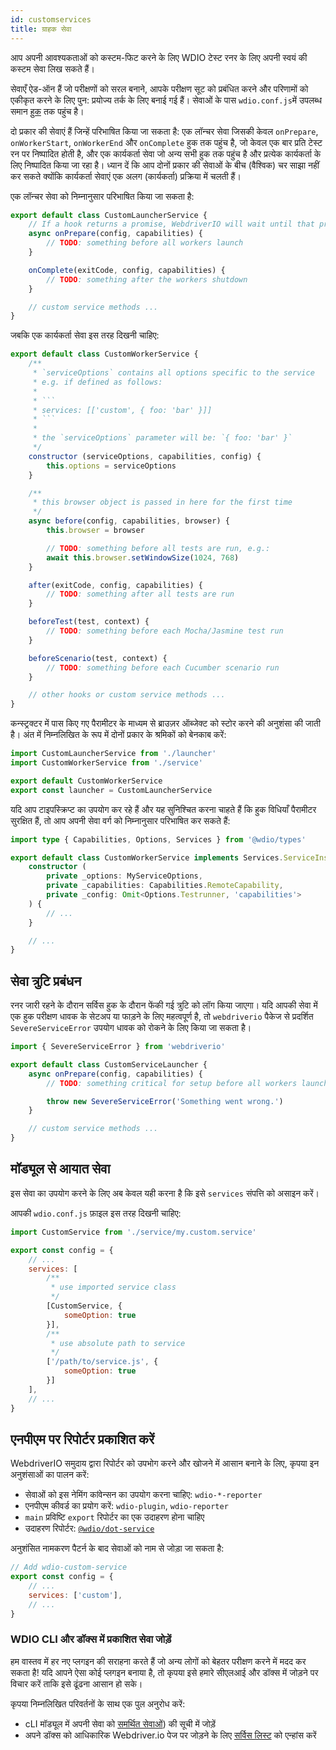 ```yaml
---
id: customservices
title: ग्राहक सेवा
---
```


आप अपनी आवश्यकताओं को कस्टम-फिट करने के लिए WDIO टेस्ट रनर के लिए अपनी स्वयं की कस्टम सेवा लिख सकते हैं।

सेवाएँ ऐड-ऑन हैं जो परीक्षणों को सरल बनाने, आपके परीक्षण सूट को प्रबंधित करने और परिणामों को एकीकृत करने के लिए पुन: प्रयोज्य तर्क के लिए बनाई गई हैं। सेवाओं के पास `wdio.conf.js`में उपलब्ध समान [हुक](/docs/configurationfile) तक पहुंच है।

दो प्रकार की सेवाएं हैं जिन्हें परिभाषित किया जा सकता है: एक लॉन्चर सेवा जिसकी केवल `onPrepare`, `onWorkerStart`, `onWorkerEnd` और `onComplete` हुक तक पहुंच है, जो केवल एक बार प्रति टेस्ट रन पर निष्पादित होती है, और एक कार्यकर्ता सेवा जो अन्य सभी हुक तक पहुंच है और प्रत्येक कार्यकर्ता के लिए निष्पादित किया जा रहा है। ध्यान दें कि आप दोनों प्रकार की सेवाओं के बीच (वैश्विक) चर साझा नहीं कर सकते क्योंकि कार्यकर्ता सेवाएं एक अलग (कार्यकर्ता) प्रक्रिया में चलती हैं।

एक लॉन्चर सेवा को निम्नानुसार परिभाषित किया जा सकता है:

```js
export default class CustomLauncherService {
    // If a hook returns a promise, WebdriverIO will wait until that promise is resolved to continue.
    async onPrepare(config, capabilities) {
        // TODO: something before all workers launch
    }

    onComplete(exitCode, config, capabilities) {
        // TODO: something after the workers shutdown
    }

    // custom service methods ...
}
```

जबकि एक कार्यकर्ता सेवा इस तरह दिखनी चाहिए:

```js
export default class CustomWorkerService {
    /**
     * `serviceOptions` contains all options specific to the service
     * e.g. if defined as follows:
     *
     * ```
     * services: [['custom', { foo: 'bar' }]]
     * ```
     *
     * the `serviceOptions` parameter will be: `{ foo: 'bar' }`
     */
    constructor (serviceOptions, capabilities, config) {
        this.options = serviceOptions
    }

    /**
     * this browser object is passed in here for the first time
     */
    async before(config, capabilities, browser) {
        this.browser = browser

        // TODO: something before all tests are run, e.g.:
        await this.browser.setWindowSize(1024, 768)
    }

    after(exitCode, config, capabilities) {
        // TODO: something after all tests are run
    }

    beforeTest(test, context) {
        // TODO: something before each Mocha/Jasmine test run
    }

    beforeScenario(test, context) {
        // TODO: something before each Cucumber scenario run
    }

    // other hooks or custom service methods ...
}
```

कन्स्ट्रक्टर में पास किए गए पैरामीटर के माध्यम से ब्राउज़र ऑब्जेक्ट को स्टोर करने की अनुशंसा की जाती है। अंत में निम्नलिखित के रूप में दोनों प्रकार के श्रमिकों को बेनकाब करें:

```js
import CustomLauncherService from './launcher'
import CustomWorkerService from './service'

export default CustomWorkerService
export const launcher = CustomLauncherService
```

यदि आप टाइपस्क्रिप्ट का उपयोग कर रहे हैं और यह सुनिश्चित करना चाहते हैं कि हुक विधियाँ पैरामीटर सुरक्षित हैं, तो आप अपनी सेवा वर्ग को निम्नानुसार परिभाषित कर सकते हैं:

```ts
import type { Capabilities, Options, Services } from '@wdio/types'

export default class CustomWorkerService implements Services.ServiceInstance {
    constructor (
        private _options: MyServiceOptions,
        private _capabilities: Capabilities.RemoteCapability,
        private _config: Omit<Options.Testrunner, 'capabilities'>
    ) {
        // ...
    }

    // ...
}
```

## सेवा त्रुटि प्रबंधन

रनर जारी रहने के दौरान सर्विस हुक के दौरान फेंकी गई त्रुटि को लॉग किया जाएगा। यदि आपकी सेवा में एक हुक परीक्षण धावक के सेटअप या फाड़ने के लिए महत्वपूर्ण है, तो `webdriverio` पैकेज से प्रदर्शित `SevereServiceError` उपयोग धावक को रोकने के लिए किया जा सकता है।

```js
import { SevereServiceError } from 'webdriverio'

export default class CustomServiceLauncher {
    async onPrepare(config, capabilities) {
        // TODO: something critical for setup before all workers launch

        throw new SevereServiceError('Something went wrong.')
    }

    // custom service methods ...
}
```

## मॉड्यूल से आयात सेवा

इस सेवा का उपयोग करने के लिए अब केवल यही करना है कि इसे `services` संपत्ति को असाइन करें।

आपकी `wdio.conf.js` फ़ाइल इस तरह दिखनी चाहिए:

```js
import CustomService from './service/my.custom.service'

export const config = {
    // ...
    services: [
        /**
         * use imported service class
         */
        [CustomService, {
            someOption: true
        }],
        /**
         * use absolute path to service
         */
        ['/path/to/service.js', {
            someOption: true
        }]
    ],
    // ...
}
```

## एनपीएम पर रिपोर्टर प्रकाशित करें

WebdriverIO समुदाय द्वारा रिपोर्टर को उपभोग करने और खोजने में आसान बनाने के लिए, कृपया इन अनुशंसाओं का पालन करें:

* सेवाओं को इस नेमिंग कांवेन्सन का उपयोग करना चाहिए: `wdio-*-reporter`
* एनपीएम कीवर्ड का प्रयोग करें: `wdio-plugin`, `wdio-reporter`
* `main` प्रविष्टि `export` रिपोर्टर का एक उदाहरण होना चाहिए
* उदाहरण रिपोर्टर: [`@wdio/dot-service`](https://github.com/webdriverio/webdriverio/tree/main/packages/wdio-sauce-service)

अनुशंसित नामकरण पैटर्न के बाद सेवाओं को नाम से जोड़ा जा सकता है:

```js
// Add wdio-custom-service
export const config = {
    // ...
    services: ['custom'],
    // ...
}
```

### WDIO CLI और डॉक्स में प्रकाशित सेवा जोड़ें

हम वास्तव में हर नए प्लगइन की सराहना करते हैं जो अन्य लोगों को बेहतर परीक्षण करने में मदद कर सकता है! यदि आपने ऐसा कोई प्लगइन बनाया है, तो कृपया इसे हमारे सीएलआई और डॉक्स में जोड़ने पर विचार करें ताकि इसे ढूंढना आसान हो सके।

कृपया निम्नलिखित परिवर्तनों के साथ एक पुल अनुरोध करें:

- cLI मॉड्यूल में अपनी सेवा को [समर्थित सेवाओं](https://github.com/webdriverio/webdriverio/blob/main/packages/wdio-cli/src/constants.ts#L92-L128)) की सूची में जोड़ें
- अपने डॉक्स को आधिकारिक Webdriver.io पेज पर जोड़ने के लिए [सर्विस लिस्ट](https://github.com/webdriverio/webdriverio/blob/main/scripts/docs-generation/3rd-party/services.json) को एन्हांस करें
